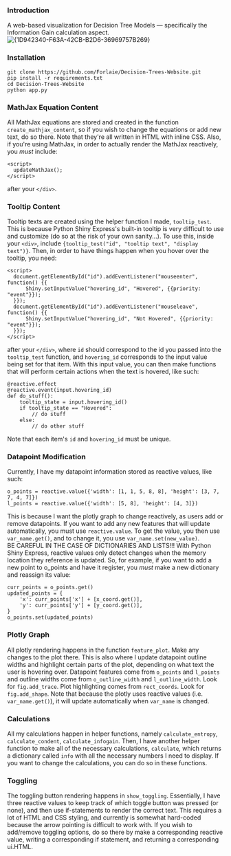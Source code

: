 ### Introduction ###
A web-based visualization for Decision Tree Models — specifically the Information Gain calculation aspect.
![{1D942340-F63A-42CB-B2D6-36969757B269}](https://github.com/user-attachments/assets/60729dad-b784-40cb-95a4-b63fe44600e4)


### Installation ###
```
git clone https://github.com/Forlaie/Decision-Trees-Website.git
pip install -r requirements.txt
cd Decision-Trees-Website
python app.py
```

### MathJax Equation Content ###
All MathJax equations are stored and created in the function ```create_mathjax_content```, so if you wish to change the equations or add new text, do so there.
Note that they're all written in HTML with inline CSS. Also, if you're using MathJax, in order to actually render the MathJax reactively, you *must* include:
```
<script>
  updateMathJax();
</script>
```
after your ```</div>```.

### Tooltip Content ###
Tooltip texts are created using the helper function I made, ```tooltip_test```. This is because Python Shiny Express's built-in tooltip is very difficult to use and customize (do so at the risk of your own sanity...).
To use this, inside your ```<div>```, include ```{tooltip_test("id", "tooltip text", "display text")}```.
Then, in order to have things happen when you hover over the tooltip, you need:
```
<script>
  document.getElementById("id").addEventListener("mouseenter", function() {{
      Shiny.setInputValue("hovering_id", "Hovered", {{priority: "event"}});
  }});
  document.getElementById("id").addEventListener("mouseleave", function() {{
      Shiny.setInputValue("hovering_id", "Not Hovered", {{priority: "event"}});
  }});
</script>
```
after your ```</div>```,
where ```id``` should correspond to the id you passed into the ```tooltip_test``` function,
and ```hovering_id``` corresponds to the input value being set for that item.
With this input value, you can then make functions that will perform certain actions when the text is hovered, like such:
```
@reactive.effect
@reactive.event(input.hovering_id)
def do_stuff():
    tooltip_state = input.hovering_id()
    if tooltip_state == "Hovered":
        // do stuff
    else:
        // do other stuff
```
Note that each item's ```id``` and ```hovering_id``` must be unique.

### Datapoint Modification ###
Currently, I have my datapoint information stored as reactive values, like such:
```
o_points = reactive.value({'width': [1, 1, 5, 8, 8], 'height': [3, 7, 7, 4, 7]})
l_points = reactive.value({'width': [5, 8], 'height': [4, 3]})
```
This is because I want the plotly graph to change reactively, as users add or remove datapoints.
If you want to add any new features that will update automatically, you must use ```reactive.value```.
To get the value, you then use ```var_name.get()```, and to change it, you use ```var_name.set(new_value)```.  
BE CAREFUL IN THE CASE OF DICTIONARIES AND LISTS!!!
With Python Shiny Express, reactive values only detect changes when the memory location they reference is updated.
So, for example, if you want to add a new point to o_points and have it register, you *must* make a new dictionary and reassign its value:
```
curr_points = o_points.get()
updated_points = {
    'x': curr_points['x'] + [x_coord.get()],
    'y': curr_points['y'] + [y_coord.get()],
}
o_points.set(updated_points)
```

### Plotly Graph ###
All plotly rendering happens in the function ```feature_plot```.
Make any changes to the plot there.
This is also where I update datapoint outline widths and highlight certain parts of the plot, depending on what text the user is hovering over.
Datapoint features come from ```o_points``` and ```l_points``` and outline widths come from ```o_outline_width``` and ```l_outline_width```. Look for ```fig.add_trace```.
Plot highlighting comes from ```rect_coords```. Look for ```fig.add_shape```.
Note that because the plotly uses reactive values (i.e. ```var_name.get()```), it will update automatically when ```var_name``` is changed.

### Calculations ###
All my calculations happen in helper functions, namely ```calculate_entropy```, ```calculate_condent```, ```calculate_infogain```.
Then, I have another helper function to make all of the necessary calculations, ```calculate```, which returns a dictionary called ```info``` with all the necessary numbers I need to display.
If you want to change the calculations, you can do so in these functions.

### Toggling ###
The toggling button rendering happens in ```show_toggling```.
Essentially, I have three reactive values to keep track of which toggle button was pressed (or none), and then use if-statements to render the correct text.
This requires a lot of HTML and CSS styling, and currently is somewhat hard-coded because the arrow pointing is difficult to work with.
If you wish to add/remove toggling options, do so there by make a corresponding reactive value, writing a corresponding if statement, and returning a corresponding ui.HTML.
